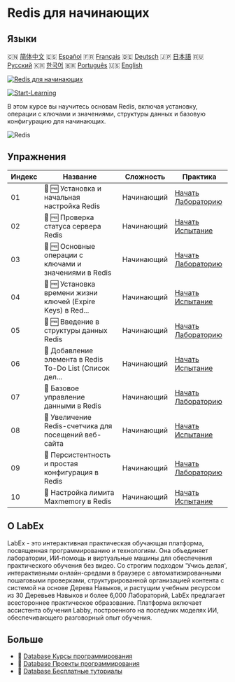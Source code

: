 # Redis для начинающих

## Языки

🇨🇳 [简体中文](README_zh.md) 🇪🇸 [Español](README_es.md) 🇫🇷 [Français](README_fr.md) 🇩🇪 [Deutsch](README_de.md) 🇯🇵 [日本語](README_ja.md) 🇷🇺 [Русский](README_ru.md) 🇰🇷 [한국어](README_ko.md) 🇧🇷 [Português](README_pt.md) 🇺🇸 [English](README.md) 

[![Redis для начинающих](https://cover-creator.labex.io/redis-for-beginners.png?lang=ru)](https://labex.io/ru/courses/redis-for-beginners)

[![Start-Learning](https://img.shields.io/badge/Start-Learning-whitesmoke?style=for-the-badge)](https://labex.io/ru/courses/redis-for-beginners)

В этом курсе вы научитесь основам Redis, включая установку, операции с ключами и значениями, структуры данных и базовую конфигурацию для начинающих.

![Redis](https://img.shields.io/badge/Redis-whitesmoke?style=for-the-badge&logo=redis)


## Упражнения

|   Индекс | Название                                                    | Сложность   | Практика                                                                                                                                  |
|----------|-------------------------------------------------------------|-------------|-------------------------------------------------------------------------------------------------------------------------------------------|
|       01 | 📖 🆓 Установка и начальная настройка Redis                 | Начинающий  | <a target='_blank' href='https://labex.io/ru/tutorials/redis-installation-and-initial-setup-of-redis-552075'>Начать Лабораторию</a>       |
|       02 | 🎯 🆓 Проверка статуса сервера Redis                        | Начинающий  | <a target='_blank' href='https://labex.io/ru/tutorials/redis-verify-redis-server-status-552152'>Начать Испытание</a>                      |
|       03 | 📖 🆓 Основные операции с ключами и значениями в Redis      | Начинающий  | <a target='_blank' href='https://labex.io/ru/tutorials/redis-basic-key-value-operations-in-redis-552077'>Начать Лабораторию</a>           |
|       04 | 🎯 🆓 Установка времени жизни ключей (Expire Keys) в Red... | Начинающий  | <a target='_blank' href='https://labex.io/ru/tutorials/redis-expire-keys-in-redis-cache-552156'>Начать Испытание</a>                      |
|       05 | 📖 🆓 Введение в структуры данных Redis                     | Начинающий  | <a target='_blank' href='https://labex.io/ru/tutorials/redis-introduction-to-redis-data-structures-552078'>Начать Лабораторию</a>         |
|       06 | 🎯  Добавление элемента в Redis To-Do List (Список дел...   | Начинающий  | <a target='_blank' href='https://labex.io/ru/tutorials/redis-add-item-to-redis-to-do-list-552161'>Начать Испытание</a>                    |
|       07 | 📖  Базовое управление данными в Redis                      | Начинающий  | <a target='_blank' href='https://labex.io/ru/tutorials/redis-basic-data-management-in-redis-552076'>Начать Лабораторию</a>                |
|       08 | 🎯  Увеличение Redis-счетчика для посещений веб-сайта       | Начинающий  | <a target='_blank' href='https://labex.io/ru/tutorials/redis-increment-redis-counter-for-website-visits-552163'>Начать Испытание</a>      |
|       09 | 📖  Персистентность и простая конфигурация в Redis          | Начинающий  | <a target='_blank' href='https://labex.io/ru/tutorials/redis-persistence-and-simple-configuration-in-redis-552079'>Начать Лабораторию</a> |
|       10 | 🎯  Настройка лимита Maxmemory в Redis                      | Начинающий  | <a target='_blank' href='https://labex.io/ru/tutorials/redis-configure-redis-maxmemory-limit-552162'>Начать Испытание</a>                 |

## О LabEx

LabEx - это интерактивная практическая обучающая платформа, посвященная программированию и технологиям. Она объединяет лаборатории, ИИ-помощь и виртуальные машины для обеспечения практического обучения без видео. Со строгим подходом 'Учись делая', интерактивными онлайн-средами в браузере с автоматизированными пошаговыми проверками, структурированной организацией контента с системой на основе Дерева Навыков, и растущим учебным ресурсом из 30 Деревьев Навыков и более 6,000 Лабораторий, LabEx предлагает всестороннее практическое образование. Платформа включает ассистента обучения Labby, построенного на последних моделях ИИ, обеспечивающего разговорный опыт обучения.

## Больше

- 🔗 [Database Курсы программирования](https://github.com/labex-labs/awesome-programming-courses)
- 🔗 [Database Проекты программирования](https://github.com/labex-labs/awesome-programming-projects)
- 🔗 [Database Бесплатные туториалы](https://github.com/labex-labs/database-free-tutorials)

